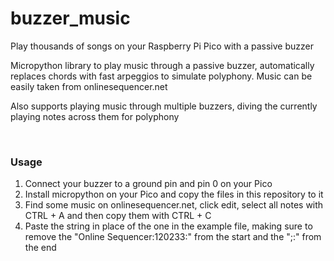# buzzer_music
Play thousands of songs on your Raspberry Pi Pico with a passive buzzer

Micropython library to play music through a passive buzzer, automatically replaces chords with fast arpeggios to simulate polyphony. Music can be easily taken from onlinesequencer.net

Also supports playing music through multiple buzzers, diving the currently playing notes across them for polyphony

<br>

### Usage
1) Connect your buzzer to a ground pin and pin 0 on your Pico
2) Install micropython on your Pico and copy the files in this repository to it
3) Find some music on onlinesequencer.net, click edit, select all notes with CTRL + A and then copy them with CTRL + C
4) Paste the string in place of the one in the example file, making sure to remove the "Online Sequencer:120233:" from the start and the ";:" from the end
